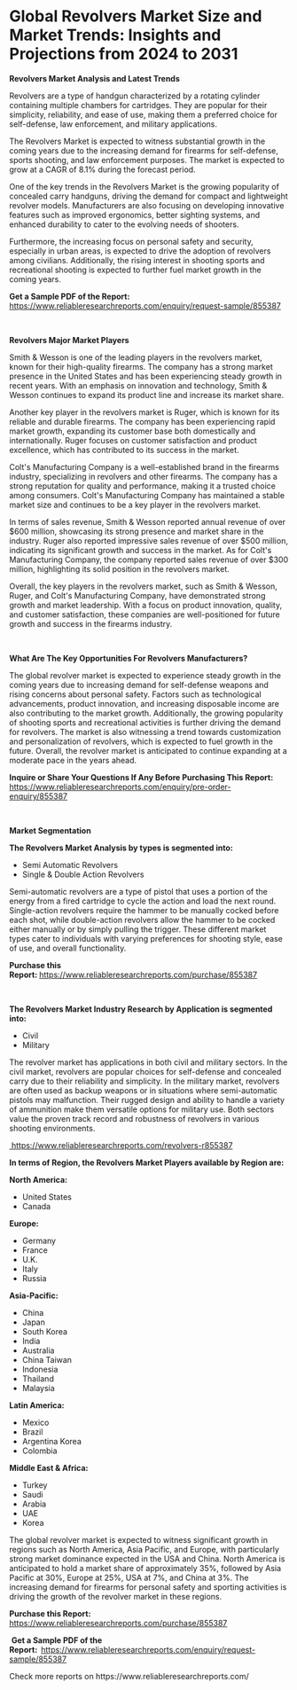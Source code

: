 <p><h1>Global Revolvers Market Size and Market Trends: Insights and Projections from 2024 to 2031</h1></p><p><strong>Revolvers Market Analysis and Latest Trends</strong></p>
<p><p>Revolvers are a type of handgun characterized by a rotating cylinder containing multiple chambers for cartridges. They are popular for their simplicity, reliability, and ease of use, making them a preferred choice for self-defense, law enforcement, and military applications.</p><p>The Revolvers Market is expected to witness substantial growth in the coming years due to the increasing demand for firearms for self-defense, sports shooting, and law enforcement purposes. The market is expected to grow at a CAGR of 8.1% during the forecast period.</p><p>One of the key trends in the Revolvers Market is the growing popularity of concealed carry handguns, driving the demand for compact and lightweight revolver models. Manufacturers are also focusing on developing innovative features such as improved ergonomics, better sighting systems, and enhanced durability to cater to the evolving needs of shooters.</p><p>Furthermore, the increasing focus on personal safety and security, especially in urban areas, is expected to drive the adoption of revolvers among civilians. Additionally, the rising interest in shooting sports and recreational shooting is expected to further fuel market growth in the coming years.</p></p>
<p><strong>Get a Sample PDF of the Report:&nbsp;</strong> <a href="https://www.reliableresearchreports.com/enquiry/request-sample/855387">https://www.reliableresearchreports.com/enquiry/request-sample/855387</a></p>
<p>&nbsp;</p>
<p><strong>Revolvers Major Market Players</strong></p>
<p><p>Smith & Wesson is one of the leading players in the revolvers market, known for their high-quality firearms. The company has a strong market presence in the United States and has been experiencing steady growth in recent years. With an emphasis on innovation and technology, Smith & Wesson continues to expand its product line and increase its market share.</p><p>Another key player in the revolvers market is Ruger, which is known for its reliable and durable firearms. The company has been experiencing rapid market growth, expanding its customer base both domestically and internationally. Ruger focuses on customer satisfaction and product excellence, which has contributed to its success in the market.</p><p>Colt's Manufacturing Company is a well-established brand in the firearms industry, specializing in revolvers and other firearms. The company has a strong reputation for quality and performance, making it a trusted choice among consumers. Colt's Manufacturing Company has maintained a stable market size and continues to be a key player in the revolvers market.</p><p>In terms of sales revenue, Smith & Wesson reported annual revenue of over $600 million, showcasing its strong presence and market share in the industry. Ruger also reported impressive sales revenue of over $500 million, indicating its significant growth and success in the market. As for Colt's Manufacturing Company, the company reported sales revenue of over $300 million, highlighting its solid position in the revolvers market.</p><p>Overall, the key players in the revolvers market, such as Smith & Wesson, Ruger, and Colt's Manufacturing Company, have demonstrated strong growth and market leadership. With a focus on product innovation, quality, and customer satisfaction, these companies are well-positioned for future growth and success in the firearms industry.</p></p>
<p>&nbsp;</p>
<p><strong>What Are The Key Opportunities For Revolvers Manufacturers?</strong></p>
<p><p>The global revolver market is expected to experience steady growth in the coming years due to increasing demand for self-defense weapons and rising concerns about personal safety. Factors such as technological advancements, product innovation, and increasing disposable income are also contributing to the market growth. Additionally, the growing popularity of shooting sports and recreational activities is further driving the demand for revolvers. The market is also witnessing a trend towards customization and personalization of revolvers, which is expected to fuel growth in the future. Overall, the revolver market is anticipated to continue expanding at a moderate pace in the years ahead.</p></p>
<p><strong>Inquire or Share Your Questions If Any Before Purchasing This Report:</strong> <a href="https://www.reliableresearchreports.com/enquiry/pre-order-enquiry/855387">https://www.reliableresearchreports.com/enquiry/pre-order-enquiry/855387</a></p>
<p>&nbsp;</p>
<p><strong>Market Segmentation</strong></p>
<p><strong>The Revolvers Market Analysis by types is segmented into:</strong></p>
<p><ul><li>Semi Automatic Revolvers</li><li>Single & Double Action Revolvers</li></ul></p>
<p><p>Semi-automatic revolvers are a type of pistol that uses a portion of the energy from a fired cartridge to cycle the action and load the next round. Single-action revolvers require the hammer to be manually cocked before each shot, while double-action revolvers allow the hammer to be cocked either manually or by simply pulling the trigger. These different market types cater to individuals with varying preferences for shooting style, ease of use, and overall functionality.</p></p>
<p><strong>Purchase this Report:&nbsp;</strong><a href="https://www.reliableresearchreports.com/purchase/855387">https://www.reliableresearchreports.com/purchase/855387</a></p>
<p>&nbsp;</p>
<p><strong>The Revolvers Market Industry Research by Application is segmented into:</strong></p>
<p><ul><li>Civil</li><li>Military</li></ul></p>
<p><p>The revolver market has applications in both civil and military sectors. In the civil market, revolvers are popular choices for self-defense and concealed carry due to their reliability and simplicity. In the military market, revolvers are often used as backup weapons or in situations where semi-automatic pistols may malfunction. Their rugged design and ability to handle a variety of ammunition make them versatile options for military use. Both sectors value the proven track record and robustness of revolvers in various shooting environments.</p></p>
<p><a href="https://www.reliableresearchreports.com/revolvers-r855387">&nbsp;https://www.reliableresearchreports.com/revolvers-r855387</a></p>
<p><strong>In terms of Region, the Revolvers Market Players available by Region are:</strong></p>
<p>
    <p> <strong> North America: </strong>
        <ul>
            <li>United States</li>
            <li>Canada</li>
        </ul>
        </p> 
    <p> <strong> Europe: </strong>
        <ul>
            <li>Germany</li>
            <li>France</li>
            <li>U.K.</li>
            <li>Italy</li>
            <li>Russia</li>
        </ul>
        </p> 
    <p> <strong> Asia-Pacific: </strong>
        <ul>
            <li>China</li>
            <li>Japan</li>
            <li>South Korea</li>
            <li>India</li>
            <li>Australia</li>
            <li>China Taiwan</li>
            <li>Indonesia</li>
            <li>Thailand</li>
            <li>Malaysia</li>
        </ul>
        </p> 
    <p> <strong> Latin America: </strong>
        <ul>
            <li>Mexico</li>
            <li>Brazil</li>
            <li>Argentina Korea</li>
            <li>Colombia</li>
        </ul>
        </p> 
    <p> <strong> Middle East & Africa: </strong>
        <ul>
            <li>Turkey</li>
            <li>Saudi</li>
            <li>Arabia</li>
            <li>UAE</li>
            <li>Korea</li>
        </ul>
    </p>
    </p>
<p><p>The global revolver market is expected to witness significant growth in regions such as North America, Asia Pacific, and Europe, with particularly strong market dominance expected in the USA and China. North America is anticipated to hold a market share of approximately 35%, followed by Asia Pacific at 30%, Europe at 25%, USA at 7%, and China at 3%. The increasing demand for firearms for personal safety and sporting activities is driving the growth of the revolver market in these regions.</p></p>
<p><strong>Purchase this Report: </strong><a href="https://www.reliableresearchreports.com/purchase/855387">https://www.reliableresearchreports.com/purchase/855387</a></p>
<p>&nbsp;<strong>Get a Sample PDF of the Report:&nbsp;&nbsp;</strong><a href="https://www.reliableresearchreports.com/enquiry/request-sample/855387">https://www.reliableresearchreports.com/enquiry/request-sample/855387</a></p>
<p><strong></strong></p>
<p>Check more reports on https://www.reliableresearchreports.com/</p>